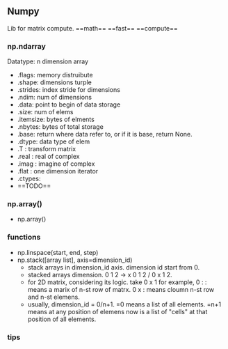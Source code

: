 ## **Numpy**
Lib for matrix compute.
==math== ==fast== ==compute==

### np.ndarray
Datatype: n dimension array
- .flags: memory distruibute
- .shape: dimensions turple
- .strides: index stride for dimensions
- .ndim: num of dimensions
- .data: point to begin of data storage
- .size: num of elems
- .itemsize: bytes of elments
- .nbytes: bytes of total storage
- .base: return where data refer to, or if it is base, return None.
- .dtype: data type of elem
- .T : transform matrix
- .real : real of complex
- .imag : imagine of complex
- .flat : one dimension iterator
- .ctypes: 
- ==TODO==

### np.array()
- np.array()

### functions
- np.linspace(start, end, step)
- np.stack([array list], axis=dimension_id)
	- stack arrays in dimension_id axis. dimension id start from 0.
	- stacked arrays dimension. 0 1 2 -> x 0 1 2 / 0 x 1 2. 
	- for 2D matrix, considering its logic. take 0 x 1 for example, 0 : : means a marix of n-st row of matrx. 0 x : means cloumn n-st row and n-st elemens.
	- usually, dimension_id = 0/n+1. =0 means a list of all elements. =n+1 means at any position of elemens now is a list of "cells" at that position of all elements.

### tips


